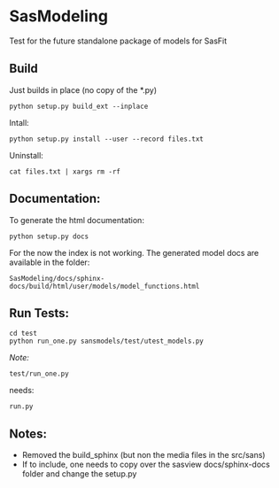 SasModeling
===========

Test for the future standalone package of models for SasFit

Build
-----
Just builds in place (no copy of the *.py)

```
python setup.py build_ext --inplace
```

Intall:

```
python setup.py install --user --record files.txt
```

Uninstall:

```
cat files.txt | xargs rm -rf
```

Documentation:
--------------
To generate the html documentation:

```
python setup.py docs
```

For the now the index is not working. The generated model docs are available in the folder:

```
SasModeling/docs/sphinx-docs/build/html/user/models/model_functions.html
```

Run Tests:
----------

```
cd test
python run_one.py sansmodels/test/utest_models.py
```

*Note:*

```
test/run_one.py
```

needs:

```
run.py
```

Notes:
------
- Removed the build_sphinx (but non the media files in the src/sans)
 - If to include, one needs to copy over the sasview docs/sphinx-docs folder and change the setup.py
